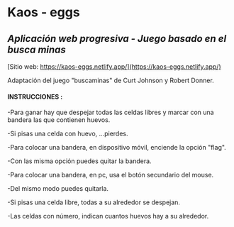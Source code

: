# Kaos - eggs

## _Aplicación web progresiva - Juego basado en el busca minas_

[Sitio web: https://kaos-eggs.netlify.app/](https://kaos-eggs.netlify.app/)

Adaptación del juego "buscaminas" de Curt Johnson y Robert Donner.


#### INSTRUCCIONES : 

-Para ganar hay que despejar todas las celdas libres y marcar con una bandera las que contienen huevos.

-Si pisas una celda con huevo, ...pierdes.

-Para colocar una bandera, en dispositivo móvil, enciende la opción "flag".

-Con las misma opción puedes quitar la bandera.

-Para colocar una bandera, en pc, usa el botón secundario del mouse.

-Del mismo modo puedes quitarla.

-Si pisas una celda libre, todas a su alrededor se despejan.

-Las celdas con número, indican cuantos huevos hay a su alrededor.

